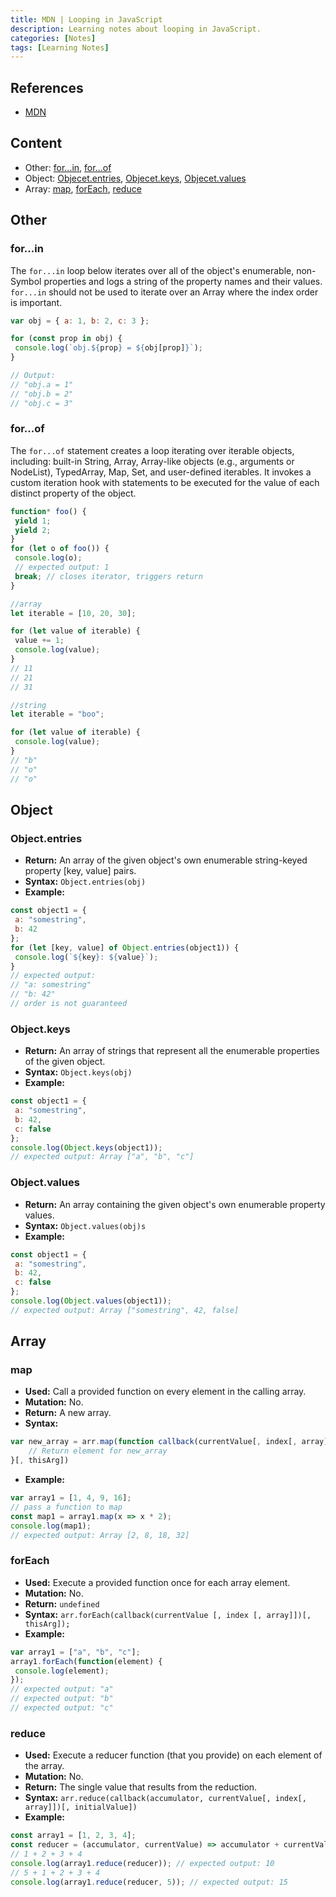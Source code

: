 ```yaml
---
title: MDN | Looping in JavaScript
description: Learning notes about looping in JavaScript.
categories: [Notes] 
tags: [Learning Notes]
---
```


## References

- [MDN](https://developer.mozilla.org/en-US/)

## Content

- Other: [for...in](#forin), [for...of](#forof)
- Object: [Objecet.entries](#objectentries), [Objecet.keys](#objectkeys), [Objecet.values](#objectvalues)
- Array: [map](#map), [forEach](#foreach), [reduce](#reduce)

## Other

### for...in

The `for...in` loop below iterates over all of the object's enumerable, non-Symbol properties and logs a string of the property names and their values. `for...in` should not be used to iterate over an Array where the index order is important.

```js
var obj = { a: 1, b: 2, c: 3 };

for (const prop in obj) {
 console.log(`obj.${prop} = ${obj[prop]}`);
}

// Output:
// "obj.a = 1"
// "obj.b = 2"
// "obj.c = 3"
```

### for...of

The `for...of` statement creates a loop iterating over iterable objects, including: built-in String, Array, Array-like objects (e.g., arguments or NodeList), TypedArray, Map, Set, and user-defined iterables. It invokes a custom iteration hook with statements to be executed for the value of each distinct property of the object.

```js
function* foo() {
 yield 1;
 yield 2;
}
for (let o of foo()) {
 console.log(o);
 // expected output: 1
 break; // closes iterator, triggers return
}

//array
let iterable = [10, 20, 30];

for (let value of iterable) {
 value += 1;
 console.log(value);
}
// 11
// 21
// 31

//string
let iterable = "boo";

for (let value of iterable) {
 console.log(value);
}
// "b"
// "o"
// "o"
```

## Object

### Object.entries

- **Return:** An array of the given object's own enumerable string-keyed property [key, value] pairs.
- **Syntax:** `Object.entries(obj)`
- **Example:**

```js
const object1 = {
 a: "somestring",
 b: 42
};
for (let [key, value] of Object.entries(object1)) {
 console.log(`${key}: ${value}`);
}
// expected output:
// "a: somestring"
// "b: 42"
// order is not guaranteed
```

### Object.keys

- **Return:** An array of strings that represent all the enumerable properties of the given object.
- **Syntax:** `Object.keys(obj)`
- **Example:**

```js
const object1 = {
 a: "somestring",
 b: 42,
 c: false
};
console.log(Object.keys(object1));
// expected output: Array ["a", "b", "c"]
```

### Object.values

- **Return:** An array containing the given object's own enumerable property values.
- **Syntax:** `Object.values(obj)s`
- **Example:**

```js
const object1 = {
 a: "somestring",
 b: 42,
 c: false
};
console.log(Object.values(object1));
// expected output: Array ["somestring", 42, false]
```

## Array

### map

- **Used:** Call a provided function on every element in the calling array.
- **Mutation:** No.
- **Return:** A new array.
- **Syntax:**

```js
var new_array = arr.map(function callback(currentValue[, index[, array]]) {
    // Return element for new_array
}[, thisArg])
```

- **Example:**

```js
var array1 = [1, 4, 9, 16];
// pass a function to map
const map1 = array1.map(x => x * 2);
console.log(map1);
// expected output: Array [2, 8, 18, 32]
```

### forEach

- **Used:** Execute a provided function once for each array element.
- **Mutation:** No.
- **Return:** `undefined`
- **Syntax:** `arr.forEach(callback(currentValue [, index [, array]])[, thisArg]);`
- **Example:**

```js
var array1 = ["a", "b", "c"];
array1.forEach(function(element) {
 console.log(element);
});
// expected output: "a"
// expected output: "b"
// expected output: "c"
```

### reduce

- **Used:** Execute a reducer function (that you provide) on each element of the array.
- **Mutation:** No.
- **Return:** The single value that results from the reduction.
- **Syntax:** `arr.reduce(callback(accumulator, currentValue[, index[, array]])[, initialValue])`
- **Example:**

```js
const array1 = [1, 2, 3, 4];
const reducer = (accumulator, currentValue) => accumulator + currentValue;
// 1 + 2 + 3 + 4
console.log(array1.reduce(reducer)); // expected output: 10
// 5 + 1 + 2 + 3 + 4
console.log(array1.reduce(reducer, 5)); // expected output: 15
```
